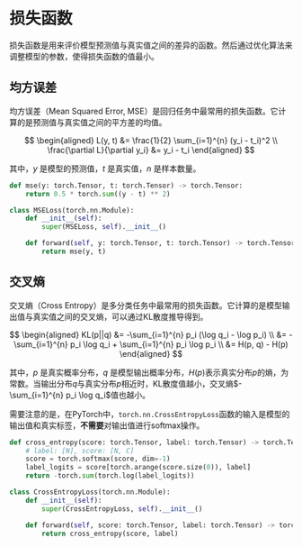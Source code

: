 # 损失函数

损失函数是用来评价模型预测值与真实值之间的差异的函数。然后通过优化算法来调整模型的参数，使得损失函数的值最小。

## 均方误差

均方误差（Mean Squared Error, MSE）是回归任务中最常用的损失函数。它计算的是预测值与真实值之间的平方差的均值。

$$
\begin{aligned}
L(y, t) &= \frac{1}{2} \sum_{i=1}^{n} (y_i - t_i)^2 \\
\frac{\partial L}{\partial y_i} &= y_i - t_i
\end{aligned}
$$

其中，$y$ 是模型的预测值，$t$ 是真实值，$n$ 是样本数量。

```python
def mse(y: torch.Tensor, t: torch.Tensor) -> torch.Tensor:
    return 0.5 * torch.sum((y - t) ** 2)

class MSELoss(torch.nn.Module):
    def __init__(self):
        super(MSELoss, self).__init__()

    def forward(self, y: torch.Tensor, t: torch.Tensor) -> torch.Tensor:
        return mse(y, t)
```

## 交叉熵

交叉熵（Cross Entropy）是多分类任务中最常用的损失函数。它计算的是模型输出值与真实值之间的交叉熵，可以通过KL散度推导得到。

$$
\begin{aligned}
KL(p||q) &= -\sum_{i=1}^{n} p_i (\log q_i - \log p_i) \\
&= -\sum_{i=1}^{n} p_i \log q_i + \sum_{i=1}^{n} p_i \log p_i \\
&= H(p, q) - H(p)
\end{aligned}
$$

其中，$p$ 是真实概率分布，$q$ 是模型输出概率分布，$H(p)$表示真实分布$p$的熵，为常数。当输出分布$q$与真实分布$p$相近时，KL散度值越小，交叉熵$-\sum_{i=1}^{n} p_i \log q_i$值也越小。

需要注意的是，在PyTorch中，`torch.nn.CrossEntropyLoss`函数的输入是模型的输出值和真实标签，**不需要**对输出值进行softmax操作。

```python
def cross_entropy(score: torch.Tensor, label: torch.Tensor) -> torch.Tensor:
    # label: [N], score: [N, C]
    score = torch.softmax(score, dim=-1)
    label_logits = score[torch.arange(score.size(0)), label]
    return -torch.sum(torch.log(label_logits))

class CrossEntropyLoss(torch.nn.Module):
    def __init__(self):
        super(CrossEntropyLoss, self).__init__()

    def forward(self, score: torch.Tensor, label: torch.Tensor) -> torch.Tensor:
        return cross_entropy(score, label)
```
